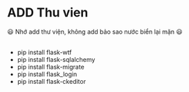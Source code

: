 # ADD Thu vien
:smiley:	Nhớ add thư viện, không add bảo sao nước biển lại mặn :smiley: \
</br>
- pip install flask-wtf
- pip install flask-sqlalchemy
- pip install flask-migrate
- pip install flask_login
- pip install flask-ckeditor
